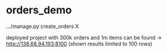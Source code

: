 # orders_demo
.../manage.py create_orders X

deployed project with 300k orders and 1m items can be found -> http://138.68.94.193:8100 (shown results limited to 100 rows)
